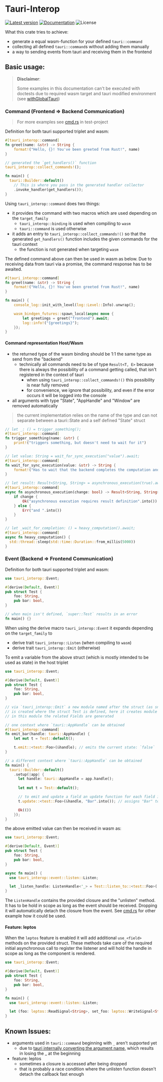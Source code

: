 # Tauri-Interop

[![Latest version](https://img.shields.io/crates/v/tauri-interop.svg)](https://crates.io/crates/tauri-interop)
[![Documentation](https://docs.rs/tauri-interop/badge.svg)](https://docs.rs/tauri-interop)
![License](https://img.shields.io/crates/l/tauri-interop.svg)

What this crate tries to achieve:
- generate a equal wasm-function for your defined `tauri::command`
- collecting all defined `tauri::command`s without adding them manually
- a way to sending events from tauri and receiving them in the frontend


## Basic usage:

> **Disclaimer**:
>
> Some examples in this documentation can't be executed with doctests due to
> required wasm target and tauri modified environment (see [withGlobalTauri](https://tauri.app/v1/api/config/#buildconfig.withglobaltauri))

### Command (Frontend => Backend Communication)
> For more examples see [cmd.rs](./test-project/api/src/cmd.rs) in test-project

Definition for both tauri supported triplet and wasm:
```rust , ignore-wasm32-unknown-unknown
#[tauri_interop::command]
fn greet(name: &str) -> String {
    format!("Hello, {}! You've been greeted from Rust!", name)
}

// generated the `get_handlers()` function
tauri_interop::collect_commands!();

fn main() {
  tauri::Builder::default()
    // This is where you pass in the generated handler collector
    .invoke_handler(get_handlers());
}
```

Using `tauri_interop::command` does two things:
- it provides the command with two macros which are used depending on the `target_family`
  - `tauri_interop::binding` is used when compiling to `wasm`
  - `tauri::command` is used otherwise
- it adds an entry to `tauri_interop::collect_commands!()` so that the generated `get_handlers()` function includes the given commands for the tauri context
  - the function is not generated when targeting `wasm`

The defined command above can then be used in wasm as below. Due to receiving data from 
tauri via a promise, the command response has to be awaited.
```rust , ignore
#[tauri_interop::command]
fn greet(name: &str) -> String {
    format!("Hello, {}! You've been greeted from Rust!", name)
}

fn main() {
    console_log::init_with_level(log::Level::Info).unwrap();

    wasm_bindgen_futures::spawn_local(async move { 
        let greetings = greet("frontend").await;
        log::info!("{greetings}");
    });
}
```

#### Command representation Host/Wasm

- the returned type of the wasm binding should be 1:1 the same type as send from the "backend" 
  - technically all commands need to be of type `Result<T, E>` because there is always the possibility of a command getting called, that isn't registered in the context of tauri
    - when using `tauri_interop::collect_commands!()` this possibility is near fully removed
    - for convenience, we ignore that possibility, and even if the error occurs it will be logged into the console
- all arguments with type "State", "AppHandle" and "Window" are removed automatically
> the current implementation relies on the name of the type and can not separate between a 
> tauri::State and a self defined "State" struct

```rust , ignore-wasm32-unknown-unknown
// let _: () = trigger_something();
#[tauri_interop::command]
fn trigger_something(name: &str) {
    print!("triggers something, but doesn't need to wait for it")
}

// let value: String = wait_for_sync_execution("value").await;
#[tauri_interop::command]
fn wait_for_sync_execution(value: &str) -> String {
    format!("Has to wait that the backend completes the computation and returns the {value}")
}

// let result: Result<String, String> = asynchronous_execution(true).await;
#[tauri_interop::command]
async fn asynchronous_execution(change: bool) -> Result<String, String> {
    if change {
        Ok("asynchronous execution requires result definition".into())
    } else {
        Err("and ".into())
    }
}

// let _wait_for_completion: () = heavy_computation().await;
#[tauri_interop::command]
async fn heavy_computation() {
  std::thread::sleep(std::time::Duration::from_millis(5000))
}
```

### Event (Backend => Frontend Communication)
Definition for both tauri supported triplet and wasm:
```rust
use tauri_interop::Event;

#[derive(Default, Event)]
pub struct Test {
    foo: String,
    pub bar: bool,
}

// when main isn't defined, `super::Test` results in an error
fn main() {}
```

When using the derive macro `tauri_interop::Event` it expands depending on the `target_family` to
  - derive trait `tauri_interop::Listen` (when compiling to `wasm`)
  - derive trait `tauri_interop::Emit` (otherwise)

To emit a variable from the above struct (which is mostly intended to be used as state) in the host triplet
```rust , ignore-wasm32-unknown-unknown
use tauri_interop::Event;

#[derive(Default, Event)]
pub struct Test {
    foo: String,
    pub bar: bool,
}

// via `tauri_interop::Emit` a new module named after the struct (as snake_case) 
// is created where the struct Test is defined, here it creates module `test`
// in this module the related Fields are generated

// one context where `tauri::AppHandle` can be obtained
#[tauri_interop::command]
fn emit_bar(handle: tauri::AppHandle) {
    let mut t = Test::default();

    t.emit::<test::Foo>(&handle); // emits the current state: `false`
}

// a different context where `tauri::AppHandle` can be obtained
fn main() {
  tauri::Builder::default()
    .setup(|app| {
      let handle: tauri::AppHandle = app.handle();
      
      let mut t = Test::default();

      // to emit and update a field an update function for each field is generated
      t.update::<test::Foo>(&handle, "Bar".into()); // assigns "Bar" to t.foo and emits the same value

      Ok(())
    });
}
```

the above emitted value can then be received in wasm as:
```rust , ignore
use tauri_interop::Event;

#[derive(Default, Event)]
pub struct Test {
    foo: String,
    pub bar: bool,
}

async fn main() {
  use tauri_interop::event::listen::Listen;

  let _listen_handle: ListenHandle<'_> = Test::listen_to::<test::Foo>(|foo| { /* use received foo: String here */ }).await;
}
```

The `ListenHandle` contains the provided closure and the "unlisten" method. It has to be hold in scope as long 
as the event should be received. Dropping it will automatically detach the closure from the event. See 
[cmd.rs](./test-project/api/src/cmd.rs) for other example how it could be used.

#### Feature: leptos
When the `leptos` feature is enabled it will add additional `use_<field>` methods on the provided struct.
These methods take care of the required initial asynchronous call to register the listener and will hold the
handle in scope as long as the component is rendered.

```rust , ignore
use tauri_interop::Event;

#[derive(Default, Event)]
pub struct Test {
    foo: String,
    pub bar: bool,
}

fn main() {
  use tauri_interop::event::listen::Listen;

  let (foo: leptos::ReadSignal<String>, set_foo: leptos::WriteSignal<String>) = Test::use_field::<test::Foo>(String::default());
}
```

## Known Issues:
- arguments used in `tauri::command` beginning with `_` aren't supported yet
  - due to [tauri internally converting the argument name](https://tauri.app/v1/guides/features/command#passing-arguments), 
    which results in losing the _ at the beginning
- feature: leptos
  - sometimes a closure is accessed after being dropped
  - that is probably a race condition where the unlisten function doesn't detach the callback fast enough
